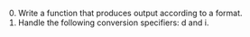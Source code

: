 0. Write a function that produces output according to a format.
1. Handle the following conversion specifiers: d and i. 
